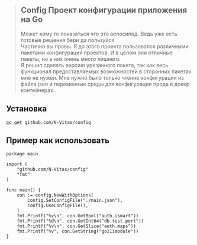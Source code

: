 > ## Config Проект конфигурации приложения на Go 
> Может кому то показаться что это велосипед. Ведь уже есть готовые решения бери да пользуйся  
> Частично вы правы. Я до этого проекта пользовался различными пакетами конфигураций проектов. И в целом они отличные пакеты, но в них очень много лишнего.  
> Я решил сделать версию урезанного пакета, так как весь функционал предоставляемых возможностей в сторонних пакетах мне не нужен. 
> Мне нужно было только чтение конфигурации из файла json и переменные среды для конфигурации прода в докер контейнерах.

## Установка
``` go get github.com/N-Vitas/config ```  


## Пример как использовать
``` golang
package main

import (
	"github.com/N-Vitas/config"
	"fmt"
)

func main() {
	con := config.NewWithOptions(
		config.SetConfigFile("./main.json"),
		config.UseConfigFile(),
	)
	fmt.Printf("%v\n", con.GetBool("auth.ismart"))
	fmt.Printf("%d\n", con.GetInt64("db.test.port"))
	fmt.Printf("%v\n", con.GetSlice("auth.maps"))
	fmt.Printf("%v", con.GetString("go111module"))
}
```
